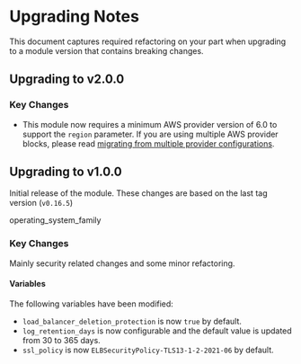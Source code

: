# Upgrading Notes

This document captures required refactoring on your part when upgrading to a module version that contains breaking changes.

## Upgrading to v2.0.0

### Key Changes

- This module now requires a minimum AWS provider version of 6.0 to support the `region` parameter. If you are using multiple AWS provider blocks, please read [migrating from multiple provider configurations](https://registry.terraform.io/providers/hashicorp/aws/latest/docs/guides/enhanced-region-support#migrating-from-multiple-provider-configurations).


## Upgrading to v1.0.0

Initial release of the module. These changes are based on the last tag version (`v0.16.5`)

operating_system_family

### Key Changes

Mainly security related changes and some minor refactoring.

#### Variables

The following variables have been modified:

- `load_balancer_deletion_protection` is now `true` by default.
- `log_retention_days` is now configurable and the default value is updated from 30 to 365 days.
- `ssl_policy` is now `ELBSecurityPolicy-TLS13-1-2-2021-06` by default.
